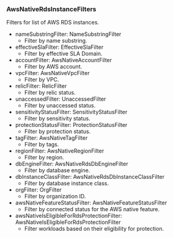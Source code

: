 ### AwsNativeRdsInstanceFilters
Filters for list of AWS RDS instances.

- nameSubstringFilter: NameSubstringFilter
  - Filter by name substring.
- effectiveSlaFilter: EffectiveSlaFilter
  - Filter by effective SLA Domain.
- accountFilter: AwsNativeAccountFilter
  - Filter by AWS account.
- vpcFilter: AwsNativeVpcFilter
  - Filter by VPC.
- relicFilter: RelicFilter
  - Filter by relic status.
- unaccessedFilter: UnaccessedFilter
  - Filter by unaccessed status.
- sensitivityStatusFilter: SensitivityStatusFilter
  - Filter by sensitivity status.
- protectionStatusFilter: ProtectionStatusFilter
  - Filter by protection status.
- tagFilter: AwsNativeTagFilter
  - Filter by tags.
- regionFilter: AwsNativeRegionFilter
  - Filter by region.
- dbEngineFilter: AwsNativeRdsDbEngineFilter
  - Filter by database engine.
- dbInstanceClassFilter: AwsNativeRdsDbInstanceClassFilter
  - Filter by database instance class.
- orgFilter: OrgFilter
  - Filter by organization ID.
- awsNativeFeatureStatusFilter: AwsNativeFeatureStatusFilter
  - Filter by connected status for the AWS native feature.
- awsNativeIsEligibleForRdsProtectionFilter: AwsNativeIsEligibleForRdsProtectionFilter
  - Filter workloads based on their eligibility for protection.
